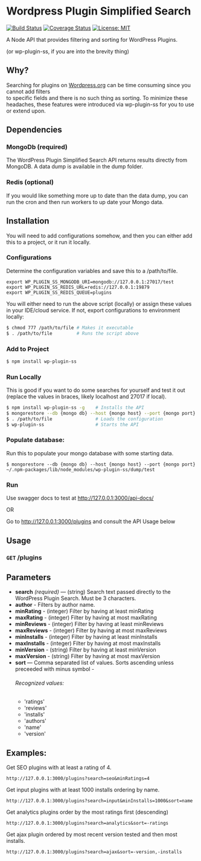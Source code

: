 # Wordpress Plugin Simplified Search
[![Build Status](https://travis-ci.org/chrishalbert/wp-plugin-ss.svg?branch=master)](https://travis-ci.org/chrishalbert/wp-plugin-ss) [![Coverage Status](https://coveralls.io/repos/github/chrishalbert/wp-plugin-ss/badge.svg?branch=master)](https://coveralls.io/github/chrishalbert/wp-plugin-ss?branch=master) [![License: MIT](https://img.shields.io/badge/License-MIT-yellow.svg)](https://opensource.org/licenses/MIT)

A Node API that provides filtering and sorting for WordPress Plugins. 

(or wp-plugin-ss, if you are into the brevity thing) 

## Why?
Searching for plugins on [Wordpress.org](https://wordpress.org/plugins/) can be time consuming since you cannot add filters  
to specific fields and there is no such thing as sorting. To minimize these headaches, these features were introduced
via wp-plugin-ss for you to use or extend upon. 

## Dependencies

### MongoDb (required)
The WordPress Plugin Simplified Search API returns results
 directly from MongoDB. A data dump is available in the dump folder.
 
### Redis (optional)
If you would like something more up to date than the data dump,
you can run the cron and then run workers to up date your
Mongo data. 

## Installation
You will need to add configurations somehow, and then you can either add this to a project,
or it run it locally.

### Configurations
Determine the configuration variables and save this to a /path/to/file.
```
export WP_PLUGIN_SS_MONGODB_URI=mongodb://127.0.0.1:27017/test
export WP_PLUGIN_SS_REDIS_URL=redis://127.0.0.1:19879
export WP_PLUGIN_SS_REDIS_QUEUE=plugins
```
You will either need to run the above script (locally) or assign these values in your IDE/cloud service. If not, export configurations to environment locally:
```bash
$ chmod 777 /path/to/file # Makes it executable
$ . /path/to/file         # Runs the script above
```

### Add to Project
```bash
$ npm install wp-plugin-ss
```

### Run Locally
This is good if you want to do some searches for yourself and test it out (replace the values in braces, likely localhost and 27017 if local).
```bash
$ npm install wp-plugin-ss -g    # Installs the API
$ mongorestore --db {mongo db} --host {mongo host} --port {mongo port}  ~/.npm-packages/lib/node_modules/wp-plugin-ss/dump/test 
$ . /path/to/file                # Loads the configuration
$ wp-plugin-ss                   # Starts the API
```

### Populate database:
Run this to populate your mongo database with some starting data.
```
$ mongorestore --db {mongo db} --host {mongo host} --port {mongo port}  ~/.npm-packages/lib/node_modules/wp-plugin-ss/dump/test 
```

### Run

Use swagger docs to test at http://127.0.0.1:3000/api-docs/

OR

Go to http://127.0.0.1:3000/plugins and consult the API Usage below

## Usage

### **<code>GET</code> /plugins**

## Parameters
- **search** _(required)_ — (string) Search text passed directly to the WordPress Plugin Search. Must be 3 characters.
- **author** - Filters by author name.
- **minRating** - (integer) Filter by having at least minRating
- **maxRating** - (integer) Filter by having at most maxRating
- **minReviews** - (integer) Filter by having at least minReviews
- **maxReviews** - (integer) Filter by having at most maxReviews
- **minInstalls** - (integer) Filter by having at least minInstalls
- **maxInstalls** - (integer) Filter by having at most maxInstalls
- **minVersion** - (string) Filter by having at least minVersion
- **maxVersion** - (string) Filter by having at most maxVersion
- **sort** — Comma separated list of values. Sorts ascending unless preceeded with minus symbol - 
    ###### Recognized values:
    - 'ratings'
    - 'reviews'
    - 'installs'
    - 'authors'
    - 'name'
    - 'version'
    
## Examples: 
Get SEO plugins with at least a rating of 4.
```
http://127.0.0.1:3000/plugins?search=seo&minRatings=4
```
Get input plugins with at least 1000 installs ordering by name.
```
http://127.0.0.1:3000/plugins?search=input&minInstalls=1000&sort=name
```
Get analytics plugins order by the most ratings first (descending)
```
http://127.0.0.1:3000/plugins?search=analytics&sort=-ratings
```
Get ajax plugin ordered by most recent version tested and then most installs.
```
http://127.0.0.1:3000/plugins?search=ajax&sort=-version,-installs
```
